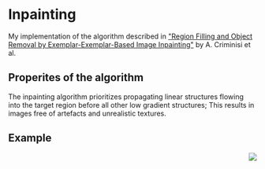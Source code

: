 # Inpainting
My implementation of the algorithm described in ["Region Filling and Object Removal by Exemplar-Exemplar-Based Image Inpainting"](http://research.microsoft.com/pubs/67276/criminisi_tip2004.pdf "Link to paper") by A. Criminisi et al.

## Properites of the algorithm
The inpainting algorithm prioritizes propagating linear structures flowing into the target region before all other low gradient structures; This results in images free of artefacts and unrealistic textures.

## Example
<img style="float: right;" src="./example.gif">
